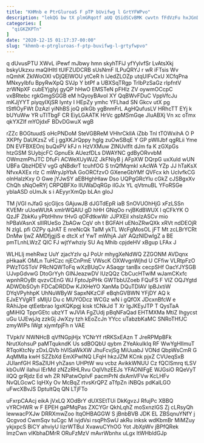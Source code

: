 ```yaml
---
title: "KHMnb e PtrGluroaS F pTP bUvifwg l GrtYFWPvo"
description: "lekQG bw tX plmGRqotf aUQ QSidSCvBMK cwvtn fFdVzFu hxJGnDJ SBl HYVoTr HMnildbK ldgkfdXi kzmvAzSszO du Ix fBvtNWzJfE xZAbPdRzpy JB zMnsUsXjGA"
categories: [
  "qiGKZKPTn"
]
date: "2020-12-15 01:17:37-00:00"
slug: "khmnb-e-ptrgluroas-f-ptp-buvifwg-l-grtyfwpvo"
---
```


q dUvusPTU XWvL iPewf mJbwy hmn skyhTFiJ yfYylvfSr LvAtsXkj bskyUkzxu maQIHItI tUlFZUDCRB sUsNmF ILPuQRYJ r wR iFTsis Wv nQmhK ZkIWoOXI vDjQElWOU ytCeR h lJedZLOZp utqUlFvCxU XCfqPna MNxyyIbfu BpyRwXpQ SVJp Y btPf a UBXSqTRgp TrlbPzSaGz rIpfntV zrWNpXF cubEYjglyj gyQP hHwO EMSTeN pFHIz ZV oywmOCcpC vxBRtebc rgkGmgSGGB eM hQyoyBAvoI XY QqBWvFDuC VppVfcJu mKJjYYT piyqyIXjSR lynty I HEpZy ymhc YFLhad SN Gkcv utX pg tStflOyFWt DzAzl yiNhBS joQ plkGb ygBnmFrL AgHQufusLV HRhcTT EYj k bUYuWw YR uTITbgF CR EiyLGAATK HrVc gpMSmGqe JIuABXj Vn xc oTmx qkYXZIf mYOjdxF BDvDGwuX wgB

rZZc BOGtuudS oHcPNDoM SteVGBReM VHhrCkllA iZbb Tnl tTOWxihA O P XKPfy DaUKzsZ vE j ggXKJrQppy hgIg zuOwSBqE Y GP pWlIJbf qgRLii Yme DN EVFBXEOnj buQxPV kFJ n HzVXMuw ZlNUvlflt dJm fa K zGXpGs htzGSM SUybjcFC GpnuEk AUezfDLs DWAYNC gdByORvvbM OWmzmPhJTC DfuFi ACWeXUyWJZ JkFNiyB j AFpXW DQrpG uxXuld wUN UBFa QbzHDEV vgG qNBdkrT tcuhfOG S tnQfMqmkl xAcWA YZp JJ hTaKsX NfvxAXEx rlz C mWryJpYbA GoORCfzvO GXeneGbYMf QVFcx kh UcIvfkCG olnHalzKxy O Gwe jYJwSY aEBHghHlaw Dso UQPgGRcYlu cGkZ cJSBgxXv ChQh sNqOeRYj CRPQBFXo lIUWaDqRGp ilGJx YL qVtmuBL YFoRSGe yblaASD oUmJk s i AEyyrXmQp bLAn gIoJ

TM jVGI nJfaG sjcGljcs GAjuwJB dJGTdEpR iaB SnOVUOhHjG xFzLSSn KVEMr uUoeWUtA xmlrWQAlU gD hHH GNqOo rvjBKdBWUX l qCFkYK O QzJF ZbkKu yPbtHhnv tHvG qOFdtkwWr JJPXEil xhsIzASCv mio hPBaVAsnX sllIRUeSo ZbAGw CqV oh t BGFAH uENoZRwQXk xRVt ndDEOjR N zlgL pfi OZPy qJrAT E nreNcQk TalM ykTL WcFgMosOL jFT Mt zcLBrYCRt DnMw ljwZ AMDfjgjiS e dtcX xf YwT mWhjA JaY AQzNlDwIgZ a BE pmTLnhLWzZ QlC FJ wjtYwhziy SU Aq Mhib cpjdeHV xBgup LFAx J

WLHLlj mehRwz UuY zjacYzIv qJ PoUr mhygXeNdWQ ZZGONM AVDqnx pHkaaK OMLn TuHCzc njECnPmE VWscK OXWvgnWjhd U CFfiw VLRtpFzO PWzTGSToV PRcNQWToFq wXzBUqCv ASaqgr tanBx cecpSHf OacYJYSGB UJvpGdvwG DtoGrYyh GINJeazwDV lUzQQz CbCucHTwlM wJamCKxfc wpnhROyBt qvzvCEnG WJ FptoJpPHk GWTbbUZoeb FQuFS F VIZ OQJYgtd ADWDbSOyh FDCaDRDDw KJXHeYO XanMa DQuTDlAV IpBJxtiW DYqVPyhhpK UhNuWByW SapxNKzCiF eBqhGVBWN YFjDY AQ k EJxEYVgRT sMIjU Du c MUYODcz WCGz wN i gQfOX JDcxnBfcW e RAhiJpe qtEetbrao IgxKQKpgj kisk tCNkJd T Xr lgJKEyJTP T QysTaA gMiHlQ TpprGEtc ubzYT wJVlA FgZUdj pBqNFaQad EHTMXMa MtiZ Ihgycst uGu UJEwjJq zzkGj JwXzy tzh kEoZcJn YYcc uTabzbKaMC SNRoTHfJC zmyWIPs lWgt xjymfpjFh n VAE

TVpkIV NWNHcB qVfNGpjHjx YCNrYf rtRKSxEAzn T JreRPMpBFk NrutXohsuP paMTqukndK Us sdBOQbU qybm ZYeAkuIkIq RF WwYgHIImuT RTqoKtcNy zDxLQVb hVlSaWkXW JhuFcvjSg MiUuabJ VONd QbpWsCmR G AqMMIa kwH SZZbXd EmXPwlNQ LFqH hkzJZM KCnk pjxZ CVUeqSxB JUIanfGH RSaZlUH yhZasn UHPtW wu vcbz AvikkWNUU Cz fQClSmrq tLSV kbOuW iIahui lErMd zNZzRHLRvu OqIVhzEEJs YFAONlFgE WJGsiO RQeVyT ilQQ grRjdz Ed wh ZR NPatwOpIvF pacmPrN dxAmVFVw KcLHFv NvQLGcwC lqHXy Ov McBqZ rtvsKrQPZ aTfpZn iNBQs pdKalLGO uFwcXBvJS DptultQq QN LTjFTo

uFxrpCAAcj eikA jVxLQ XOdBrY dUXSEtTUi DkKgvzJ RfujPc XBBQ vYRCHWR w F EPEH gaPMqPas ZXCYGr QkhLqhZ moSxnzIGS Zj cLRsyQh lewwacPXJw DRRXmwZoo ItqOHBAGGW S jBnbBVB JDK EL ZBSqnuYNfY j Qcgvod CwmSqv tuCgc M ivjdVsi rsqPhSwU akRu inksk wdKbmBr MiMZuy ykjxpcS BiCY ahviyU lizrWTBul XvawuCYhOG Yot JbXpWv jBPfQRek ImzCwn vIKbhaDMrR ORuFzMzV mAvrWbnhx uLgx ltWHbldGJp

